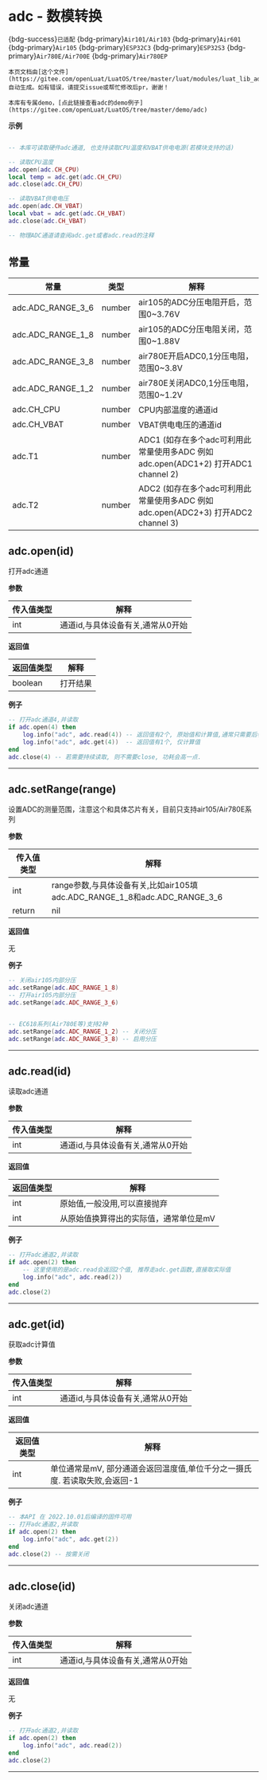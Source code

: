 # adc - 数模转换

{bdg-success}`已适配` {bdg-primary}`Air101/Air103` {bdg-primary}`Air601` {bdg-primary}`Air105` {bdg-primary}`ESP32C3` {bdg-primary}`ESP32S3` {bdg-primary}`Air780E/Air700E` {bdg-primary}`Air780EP`

```{note}
本页文档由[这个文件](https://gitee.com/openLuat/LuatOS/tree/master/luat/modules/luat_lib_adc.c)自动生成。如有错误，请提交issue或帮忙修改后pr，谢谢！
```

```{tip}
本库有专属demo，[点此链接查看adc的demo例子](https://gitee.com/openLuat/LuatOS/tree/master/demo/adc)
```

**示例**

```lua

-- 本库可读取硬件adc通道, 也支持读取CPU温度和VBAT供电电源(若模块支持的话)

-- 读取CPU温度
adc.open(adc.CH_CPU)
local temp = adc.get(adc.CH_CPU)
adc.close(adc.CH_CPU)

-- 读取VBAT供电电压
adc.open(adc.CH_VBAT)
local vbat = adc.get(adc.CH_VBAT)
adc.close(adc.CH_VBAT)

-- 物理ADC通道请查阅adc.get或者adc.read的注释

```

## 常量

|常量|类型|解释|
|-|-|-|
|adc.ADC_RANGE_3_6|number|air105的ADC分压电阻开启，范围0~3.76V|
|adc.ADC_RANGE_1_8|number|air105的ADC分压电阻关闭，范围0~1.88V|
|adc.ADC_RANGE_3_8|number|air780E开启ADC0,1分压电阻，范围0~3.8V|
|adc.ADC_RANGE_1_2|number|air780E关闭ADC0,1分压电阻，范围0~1.2V|
|adc.CH_CPU|number|CPU内部温度的通道id|
|adc.CH_VBAT|number|VBAT供电电压的通道id|
|adc.T1|number|ADC1 (如存在多个adc可利用此常量使用多ADC 例如 adc.open(ADC1+2) 打开ADC1 channel 2)|
|adc.T2|number|ADC2 (如存在多个adc可利用此常量使用多ADC 例如 adc.open(ADC2+3) 打开ADC2 channel 3)|


## adc.open(id)



打开adc通道

**参数**

|传入值类型|解释|
|-|-|
|int|通道id,与具体设备有关,通常从0开始|

**返回值**

|返回值类型|解释|
|-|-|
|boolean|打开结果|

**例子**

```lua
-- 打开adc通道4,并读取
if adc.open(4) then
    log.info("adc", adc.read(4)) -- 返回值有2个, 原始值和计算值,通常只需要后者
    log.info("adc", adc.get(4))  -- 返回值有1个, 仅计算值
end
adc.close(4) -- 若需要持续读取, 则不需要close, 功耗会高一点.

```

---

## adc.setRange(range)



设置ADC的测量范围，注意这个和具体芯片有关，目前只支持air105/Air780E系列

**参数**

|传入值类型|解释|
|-|-|
|int|range参数,与具体设备有关,比如air105填adc.ADC_RANGE_1_8和adc.ADC_RANGE_3_6|
|return|nil|

**返回值**

无

**例子**

```lua
-- 关闭air105内部分压
adc.setRange(adc.ADC_RANGE_1_8)
-- 打开air105内部分压
adc.setRange(adc.ADC_RANGE_3_6)


-- EC618系列(Air780E等)支持2种
adc.setRange(adc.ADC_RANGE_1_2) -- 关闭分压
adc.setRange(adc.ADC_RANGE_3_8) -- 启用分压

```

---

## adc.read(id)



读取adc通道

**参数**

|传入值类型|解释|
|-|-|
|int|通道id,与具体设备有关,通常从0开始|

**返回值**

|返回值类型|解释|
|-|-|
|int|原始值,一般没用,可以直接抛弃|
|int|从原始值换算得出的实际值，通常单位是mV|

**例子**

```lua
-- 打开adc通道2,并读取
if adc.open(2) then
    -- 这里使用的是adc.read会返回2个值, 推荐走adc.get函数,直接取实际值
    log.info("adc", adc.read(2))
end
adc.close(2)

```

---

## adc.get(id)



获取adc计算值

**参数**

|传入值类型|解释|
|-|-|
|int|通道id,与具体设备有关,通常从0开始|

**返回值**

|返回值类型|解释|
|-|-|
|int|单位通常是mV, 部分通道会返回温度值,单位千分之一摄氏度. 若读取失败,会返回-1|

**例子**

```lua
-- 本API 在 2022.10.01后编译的固件可用
-- 打开adc通道2,并读取
if adc.open(2) then
    log.info("adc", adc.get(2))
end
adc.close(2) -- 按需关闭

```

---

## adc.close(id)



关闭adc通道

**参数**

|传入值类型|解释|
|-|-|
|int|通道id,与具体设备有关,通常从0开始|

**返回值**

无

**例子**

```lua
-- 打开adc通道2,并读取
if adc.open(2) then
    log.info("adc", adc.read(2))
end
adc.close(2)

```

---

